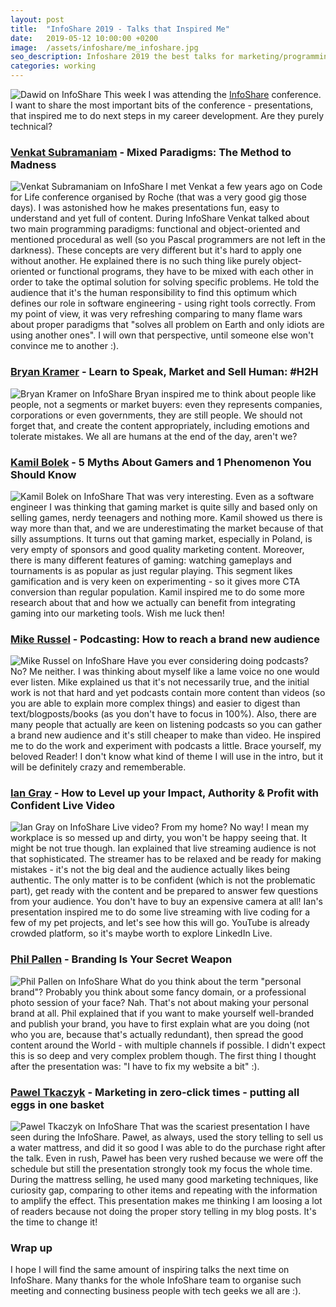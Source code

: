 ```yaml
---
layout: post
title:  "InfoShare 2019 - Talks that Inspired Me"
date:   2019-05-12 10:00:00 +0200
image:  /assets/infoshare/me_infoshare.jpg
seo_description: Infoshare 2019 the best talks for marketing/programming person
categories: working
---
```


![Dawid on InfoShare](/assets/infoshare/me_infoshare.jpg)
This week I was attending the [InfoShare][infoshare] conference. I want to share the most important bits of the conference - presentations, that inspired me to do next steps in my career development. Are they purely technical?

<!-- more -->

### [Venkat Subramaniam][subramaniam] - Mixed Paradigms: The Method to Madness
![Venkat Subramaniam on InfoShare](/assets/infoshare/subramaniam.jpg)
I met Venkat a few years ago on Code for Life conference organised by Roche (that was a very good gig those days). I was astonished how he makes presentations fun, easy to understand and yet full of content. During InfoShare Venkat talked about two main programming paradigms:  functional and object-oriented and mentioned procedural as well (so you Pascal programmers are not left in the darkness). These concepts are very different but it's hard to apply one without another. He explained there is no such thing like purely object-oriented or functional programs, they have to be mixed with each other in order to take the optimal solution for solving specific problems. He told the audience that it's the human responsibility to find this optimum which defines our role in software engineering - using right tools correctly. From my point of view, it was very refreshing comparing to many flame wars about proper paradigms that "solves all problem on Earth and only idiots are using another ones". I will own that perspective, until someone else won't convince me to another :).

### [Bryan Kramer][kramer] - Learn to Speak, Market and Sell Human: #H2H
![Bryan Kramer on InfoShare](/assets/infoshare/kramer.jpg)
Bryan inspired me to think about people like people, not a segments or market buyers: even they represents companies, corporations or even governments, they are still people. We should not forget that, and create the content appropriately, including emotions and tolerate mistakes. We all are humans at the end of the day, aren't we?

### [Kamil Bolek][bolek] - 5 Myths About Gamers and 1 Phenomenon You Should Know
![Kamil Bolek on InfoShare](/assets/infoshare/bolek.jpg)
That was very interesting. Even as a software engineer I was thinking that gaming market is quite silly and based only on selling games, nerdy teenagers and nothing more. Kamil showed us there is way more than that, and we are underestimating the market because of that silly assumptions. It turns out that gaming market, especially in Poland, is very empty of sponsors and good quality marketing content. Moreover, there is many different features of gaming: watching gameplays and tournaments is as popular as just regular playing. This segment likes gamification and is very keen on experimenting - so it gives more CTA conversion than regular population. Kamil inspired me to do some more research about that and how we actually can benefit from integrating gaming into our marketing tools. Wish me luck then!

### [Mike Russel][russel] - Podcasting: How to reach a brand new audience
![Mike Russel on InfoShare](/assets/infoshare/russel.jpg)
Have you ever considering doing podcasts? No? Me neither. I was thinking about myself like a lame voice no one would ever listen. Mike explained us that it's not necessarily true, and the initial work is not that hard and yet podcasts contain more content than videos (so you are able to explain more complex things) and easier to digest than text/blogposts/books (as you don't have to focus in 100%). Also, there are many people that actually are keen on listening podcasts so you can gather a brand new audience and it's still cheaper to make than video. He inspired me to do the work and experiment with podcasts a little. Brace yourself, my beloved Reader! I don't know what kind of theme I will use in the intro, but it will be definitely crazy and rememberable.

### [Ian Gray][gray] - How to Level up your Impact, Authority & Profit with Confident Live Video
![Ian Gray on InfoShare](/assets/infoshare/gray.jpg)
Live video? From my home? No way! I mean my workplace is so messed up and dirty, you won't be happy seeing that. It might be not true though. Ian explained that live streaming audience is not that sophisticated. The streamer has to be relaxed and be ready for making mistakes - it's not the big deal and the audience actually likes being authentic. The only matter is to be confident (which is not the problematic part), get ready with the content and be prepared to answer few questions from your audience. You don't have to buy an expensive camera at all! Ian's presentation inspired me to do some live streaming with live coding for a few of my pet projects, and let's see how this will go. YouTube is already crowded platform, so it's maybe worth to explore LinkedIn Live.

### [Phil Pallen][pallen] - Branding Is Your Secret Weapon
![Phil Pallen on InfoShare](/assets/infoshare/pallen.jpg)
What do you think about the term "personal brand"? Probably you think about some fancy domain, or a professional photo session of your face? Nah. That's not about making your personal brand at all. Phil explained that if you want to make yourself well-branded and publish your brand, you have to first explain what are you doing (not who you are, because that's actually redundant), then spread the good content around the World - with multiple channels if possible. I didn't expect this is so deep and very complex problem though. The first thing I thought after the presentation was: "I have to fix my website a bit" :).

### [Pawel Tkaczyk][tkaczyk] - Marketing in zero-click times - putting all eggs in one basket
![Pawel Tkaczyk on InfoShare](/assets/infoshare/tkaczyk.jpg)
That was the scariest presentation I have seen during the InfoShare. Paweł, as always, used the story telling to sell us a water mattress, and did it so good I was able to do the purchase right after the talk. Even in rush, Paweł has been very rushed because we were off the schedule but still the presentation strongly took my focus the whole time. During the mattress selling, he used many good marketing techniques, like curiosity gap, comparing to other items and repeating with the information to amplify the effect. This presentation makes me thinking I am loosing a lot of readers because not doing the proper story telling in my blog posts. It's the time to change it!

### Wrap up

I hope I will find the same amount of inspiring talks the next time on InfoShare. Many thanks for the whole InfoShare team to organise such meeting and connecting business people with tech geeks we all are :).

[subramaniam]: https://twitter.com/venkat_s
[kramer]: https://twitter.com/bryankramer
[bolek]: https://twitter.com/KamilBolek
[russel]: https://twitter.com/imikerussell
[gray]: https://twitter.com/iagdotme
[pallen]: https://twitter.com/philpallen
[tkaczyk]: https://twitter.com/paweltkaczyk
[infoshare]: https://infoshare.pl

